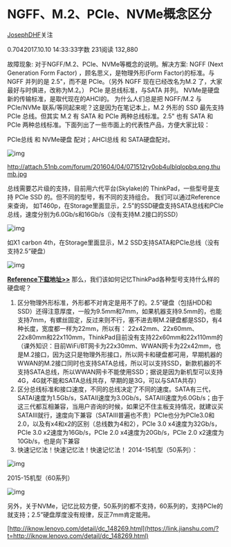 # NGFF、M.2、PCIe、NVMe概念区分


[JosephDHF](https://www.jianshu.com/u/ac0cbb4e8841)关注

0.7042017.10.10 14:33:33字数 231阅读 132,880

故障现象:
对于NGFF/M.2、PCIe、NVMe等概念的说明。解决方案:
NGFF (Next Generation Form Factor) ，顾名思义，是物理外形(Form Factor)的标准。与 NGFF 并列的是 2.5"，而不是 PCIe。（另外 NGFF 现在已经改名为M.2 了，大家最好与时俱进，改称为M.2。）
PCIe 是总线标准，与SATA 并列。
NVMe是硬盘新的传输标准，是取代现在的AHCI的。
为什么人们总是把 NGFF/M.2 与 PCIe/NVMe 联系/等同起来呢？这是因为在笔记本上，M.2 外形的 SSD 最先支持 PCIe 总线。但其实 M.2 有 SATA 和 PCIe 两种总线标准。2.5" 也有 SATA 和 PCIe 两种总线标准。下面列出了一些市面上的代表性产品，方便大家比较：


PCIe总线 和 NVMe硬盘 配对；AHCI总线 和 SATA硬盘配对。

![img](https://upload-images.jianshu.io/upload_images/2320469-a144d133a3e55f8d.jpg?imageMogr2/auto-orient/strip|imageView2/2/w/847/format/webp)

http://attach.51nb.com/forum/201604/04/071512ry0ob4ulblqlopbq.png.thumb.jpg


总线需要芯片级的支持，目前用六代平台(Skylake)的 ThinkPad，一些型号是支持 PCIe SSD 的。但不同的型号，有不同的支持组合。
我们可以通过Reference来查询，
如T460p，在Storage里面显示，2.5”的SSD硬盘支持SATA总线和PCIe总线，速度分别为6.0Gb/s和16Gb/s（没有支持M.2接口的SSD）

![img](https://upload-images.jianshu.io/upload_images/2320469-f0c198ca496d8b82.jpg?imageMogr2/auto-orient/strip|imageView2/2/w/1020/format/webp)


如X1 carbon 4th，在Storage里面显示，M.2 SSD支持SATA和PCIe总线（没有支持2.5”硬盘）

![img](https://upload-images.jianshu.io/upload_images/2320469-b54a9df773a4e501.jpg?imageMogr2/auto-orient/strip|imageView2/2/w/1016/format/webp)


[**Reference下载地址>>**](https://link.jianshu.com/?t=http://www.lenovo.com/psref/)
那么，我们该如何记忆ThinkPad各种型号支持什么样的硬盘呢？
1. 区分物理外形标准，外形都不对肯定是用不了的。2.5”硬盘（包括HDD和SSD）还得注意厚度，一般为9.5mm和7mm，如果机器支持9.5mm的，也能支持7mm，有螺丝固定，反过来则不行，塞不进去啊M.2硬盘都是SSD，有4种长度，宽度都一样为22mm，所以有： 22x42mm、22x60mm、22x80mm和22x110mm，ThinkPad目前没有支持22x60mm和22x110mm的（课外知识：目前WiFi/BT网卡为22x30mm、WWAN网卡为22x42mm，也是M.2接口，因为这只是物理外形接口，所以网卡和硬盘都可用，早期机器的WWAN的M.2接口同时也支持SATA总线，所以可以支持SSD，新款机器的不支持SATA总线，所以WWAN网卡不能使用SSD；据说是因为新机型可以支持4G，4G就不能和SATA总线共存，早期的是3G，可以与SATA共存）
2. 区分总线标准和接口速度，不同的总线决定了不同的速度。SATA有三代，SATAⅠ速度为1.5Gb/s，SATAⅡ速度为3.0Gb/s，SATAⅢ速度为6.0Gb/s；由于这三代都互相兼容，当用户咨询的时候，如果记不住主板支持情况，就建议买SATAⅢ就行，速度向下兼容（SATAⅢ普遍也不贵）PCIe也分为PCIe3.0和2.0，以及有x4和x2的区别（总线数为4和2），PCIe 3.0 x4速度为32Gb/s，PCIe 3.0 x2速度为16Gb/s，PCIe 2.0 x4速度为20Gb/s，PCIe 2.0 x2速度为10Gb/s，也是向下兼容
3. 快速记忆法！快速记忆法！快速记忆法！
2014-15机型（50系列）：

![img](https://upload-images.jianshu.io/upload_images/2320469-51415121b160122b.png?imageMogr2/auto-orient/strip|imageView2/2/w/730/format/webp)


2015-15机型（60系列）

![img](https://upload-images.jianshu.io/upload_images/2320469-a6b24750e95e2561.png?imageMogr2/auto-orient/strip|imageView2/2/w/648/format/webp)


另外，关于NVMe，记忆比较方便，50系列的都不支持，60系列的，支持PCIe的就支持；2.5”硬盘厚度没有规律，反正7mm肯定能用。



[http://iknow.lenovo.com/detail/dc_148269.html](https://link.jianshu.com/?t=http://iknow.lenovo.com/detail/dc_148269.html)